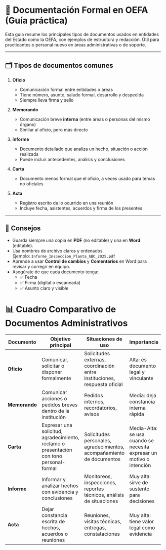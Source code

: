 # 📑 Documentación Formal en OEFA (Guía práctica)

Esta guía resume los principales tipos de documentos usados en entidades del Estado como la OEFA, con ejemplos de estructura y redacción. Útil para practicantes o personal nuevo en áreas administrativas o de soporte.

---

## 🗂️ Tipos de documentos comunes

1. **Oficio**
   - Comunicación formal entre entidades o áreas
   - Tiene número, asunto, saludo formal, desarrollo y despedida
   - Siempre lleva firma y sello

2. **Memorando**
   - Comunicación breve **interna** (entre áreas o personas del mismo órgano)
   - Similar al oficio, pero más directo

3. **Informe**
   - Documento detallado que analiza un hecho, situación o acción realizada
   - Puede incluir antecedentes, análisis y conclusiones

4. **Carta**
   - Documento menos formal que el oficio, a veces usado para temas no oficiales

5. **Acta**
   - Registro escrito de lo ocurrido en una reunión
   - Incluye fecha, asistentes, acuerdos y firma de los presentes

---
## 🧠 Consejos

- Guarda siempre una copia en **PDF** (no editable) y una en **Word** (editable).
- Usa nombres de archivo claros y ordenados.  
  Ejemplo: `Informe_Inspeccion_Planta_ABC_2025.pdf`
- Aprende a usar **Control de cambios** y **Comentarios** en Word para revisar y corregir en equipo.
- Asegúrate de que cada documento tenga:
  - ✅ Fecha
  - ✅ Firma (digital o escaneada)
  - ✅ Asunto claro y visible

# 📊 Cuadro Comparativo de Documentos Administrativos

| Documento | Objetivo principal | Situaciones de uso | Importancia | Formalidad | Destino |
|-----------|--------------------|--------------------|-------------|------------|---------|
| **Oficio** | Comunicar, solicitar o disponer formalmente | Solicitudes externas, coordinación entre instituciones, respuesta oficial | Alta: es documento legal y vinculante | 🟢 Alta | Externo / Interno |
| **Memorando** | Comunicar acciones o pedidos breves dentro de la institución | Pedidos internos, recordatorios, avisos | Media: deja constancia interna rápida | 🟡 Media | Interno |
| **Carta** | Expresar una solicitud, agradecimiento, reclamo o presentación con tono personal-formal | Solicitudes personales, agradecimientos, acompañamiento de documentos | Media-Alta: se usa cuando se necesita expresar un motivo o intención | 🟡 Media | Interno / Externo |
| **Informe** | Informar y analizar hechos con evidencia y conclusiones | Monitoreos, inspecciones, reportes técnicos, análisis de situaciones | Muy alta: sirve de sustento para decisiones | 🟢 Alta | Interno / Externo |
| **Acta** | Dejar constancia escrita de hechos, acuerdos o reuniones | Reuniones, visitas técnicas, entregas, constataciones | Muy alta: tiene valor legal como evidencia | 🟢 Alta | Interno (y externo si se comparte) |

